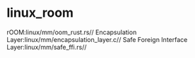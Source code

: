 # linux_room
rOOM:linux/mm/oom_rust.rs//
Encapsulation Layer:linux/mm/encapsulation_layer.c//
Safe Foreign Interface Layer:linux/mm/safe_ffi.rs//
